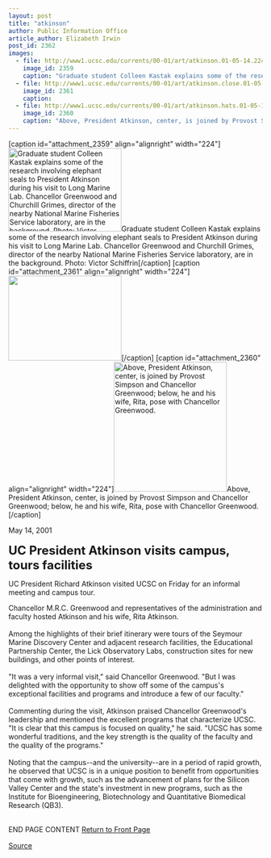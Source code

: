 ```yaml
---
layout: post
title: "atkinson"
author: Public Information Office
article_author: Elizabeth Irwin
post_id: 2362
images:
  - file: http://www1.ucsc.edu/currents/00-01/art/atkinson.01-05-14.224.jpg
    image_id: 2359
    caption: "Graduate student Colleen Kastak explains some of the research involving elephant seals to President Atkinson during his visit to Long Marine Lab. Chancellor Greenwood and Churchill Grimes, director of the nearby National Marine Fisheries Service laboratory, are in the background. Photo: Victor Schiffrin"
  - file: http://www1.ucsc.edu/currents/00-01/art/atkinson.close.01-05-14.224.jpg
    image_id: 2361
    caption: 
  - file: http://www1.ucsc.edu/currents/00-01/art/atkinson.hats.01-05-14.224.jpg
    image_id: 2360
    caption: "Above, President Atkinson, center, is joined by Provost Simpson and Chancellor Greenwood; below, he and his wife, Rita, pose with Chancellor Greenwood."
---
```


[caption id="attachment_2359" align="alignright" width="224"]<a href="http://dev-ucsc-news.pantheonsite.io/wp-content/uploads/2001/05/atkinson.01-05-14.224.jpg"><img class="size-full wp-image-2359" src="http://dev-ucsc-news.pantheonsite.io/wp-content/uploads/2001/05/atkinson.01-05-14.224.jpg" alt="Graduate student Colleen Kastak explains some of the research involving elephant seals to President Atkinson during his visit to Long Marine Lab. Chancellor Greenwood and Churchill Grimes, director of the nearby National Marine Fisheries Service laboratory, are in the background. Photo: Victor Schiffrin" width="224" height="165" /></a>Graduate student Colleen Kastak explains some of the research involving elephant seals to President Atkinson during his visit to Long Marine Lab. Chancellor Greenwood and Churchill Grimes, director of the nearby National Marine Fisheries Service laboratory, are in the background. Photo: Victor Schiffrin[/caption]
[caption id="attachment_2361" align="alignright" width="224"]<a href="http://dev-ucsc-news.pantheonsite.io/wp-content/uploads/2001/05/atkinson.close.01-05-14.224.jpg"><img class="size-full wp-image-2361" src="http://dev-ucsc-news.pantheonsite.io/wp-content/uploads/2001/05/atkinson.close.01-05-14.224.jpg" alt="" width="224" height="168" /></a>[/caption]
[caption id="attachment_2360" align="alignright" width="224"]<a href="http://dev-ucsc-news.pantheonsite.io/wp-content/uploads/2001/05/atkinson.hats.01-05-14.224.jpg"><img class="size-full wp-image-2360" src="http://dev-ucsc-news.pantheonsite.io/wp-content/uploads/2001/05/atkinson.hats.01-05-14.224.jpg" alt="Above, President Atkinson, center, is joined by Provost Simpson and Chancellor Greenwood; below, he and his wife, Rita, pose with Chancellor Greenwood." width="224" height="257" /></a>Above, President Atkinson, center, is joined by Provost Simpson and Chancellor Greenwood; below, he and his wife, Rita, pose with Chancellor Greenwood.[/caption]
<p>
  May 14, 2001<br>
  <br>
  <font size="5"><b>UC President Atkinson visits campus, tours facilities</b></font>
</p>
<p>
  UC President Richard Atkinson visited UCSC on Friday for an informal meeting and campus tour.
</p>Chancellor M.R.C. Greenwood and representatives of the administration and faculty hosted Atkinson and his wife, Rita Atkinson.<br>
<br>
Among the highlights of their brief itinerary were tours of the Seymour Marine Discovery Center and adjacent research facilities, the Educational Partnership Center, the Lick Observatory Labs, construction sites for new buildings, and other points of interest.<br>
<br>
"It was a very informal visit," said Chancellor Greenwood. "But I was delighted with the opportunity to show off some of the campus's exceptional facilities and programs and introduce a few of our faculty."<br>
<font color="#1822CD"><br></font>Commenting during the visit, Atkinson praised Chancellor Greenwood's leadership and mentioned the excellent programs that characterize UCSC. "It is clear that this campus is focused on quality," he said. "UCSC has some wonderful traditions, and the key strength is the quality of the faculty and the quality of the programs."<br>
<br>
Noting that the campus--and the university--are in a period of rapid growth, he observed that UCSC is in a unique position to benefit from opportunities that come with growth, such as the advancement of plans for the Silicon Valley Center and the state's investment in new programs, such as the Institute for Bioengineering, Biotechnology and Quantitative Biomedical Research (QB3).
<p>
  <br>
  END PAGE CONTENT <a href="../../index.html">Return to Front Page</a> <img align="bottom" alt=" " border="0" height="1" src="../../images/trans.gif" width="385">
</p>
<p><a href="http://www1.ucsc.edu/currents/00-01/05-14/atkinson.html" title="Permalink to atkinson">Source</a></p>
